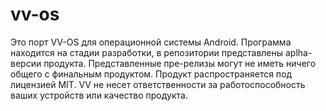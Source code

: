 # vv-os

Это порт VV-OS для операционной системы Android. Программа находится на стадии разработки, в репозитории представлены aplha-версии продукта. Представленные пре-релизы могут не иметь ничего общего с финальным продуктом. Продукт распространяется под лицензией MIT.
VV не несет ответственности за работоспособность ваших устройств или качество продукта.
